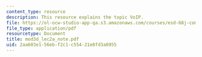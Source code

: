 ```yaml
---
content_type: resource
description: This resource explains the topic VoIP.
file: https://ol-ocw-studio-app-qa.s3.amazonaws.com/courses/esd-68j-communications-and-information-policy-spring-2006/2aa603e156ebf2c1c55421e8fd3a6955_mod3d_lec2a_note.pdf
file_type: application/pdf
resourcetype: Document
title: mod3d_lec2a_note.pdf
uid: 2aa603e1-56eb-f2c1-c554-21e8fd3a6955
---
```

